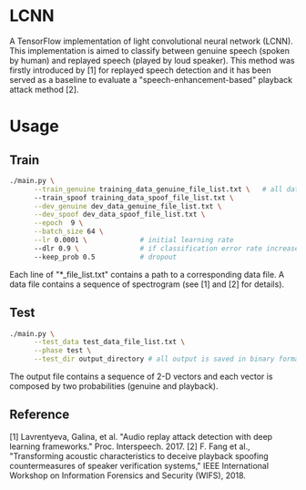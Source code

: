 # LCNN
A TensorFlow implementation of light convolutional neural network (LCNN).
This implementation is aimed to classify between genuine speech (spoken by human) and replayed speech (played by loud speaker). This method was firstly introduced by [1] for replayed speech detection and it has been served as a baseline to evaluate a "speech-enhancement-based" playback attack method [2].


# Usage
## Train
```bash
./main.py \
	  --train_genuine training_data_genuine_file_list.txt \   # all data should be saved as binary format with float type
	  --train_spoof training_data_spoof_file_list.txt \
	  --dev_genuine dev_data_genuine_file_list.txt \
	  --dev_spoof dev_data_spoof_file_list.txt \
	  --epoch  9 \
	  --batch_size 64 \
	  --lr 0.0001 \             # initial learning rate
	  --dlr 0.9 \               # if classification error rate increases, lr will be decreased by this rate
	  --keep_prob 0.5           # dropout
```

Each line of "*_file_list.txt" contains a path to a corresponding data file. A data file contains a sequence of spectrogram (see [1] and [2] for details).

## Test
```bash
./main.py \
	  --test_data test_data_file_list.txt \
	  --phase test \
	  --test_dir output_directory # all output is saved in binary format with float type
```

The output file contains a sequence of 2-D vectors and each vector is composed by two probabilities (genuine and playback).

## Reference
[1] Lavrentyeva, Galina, et al. "Audio replay attack detection with deep learning frameworks." Proc. Interspeech. 2017.
[2] F. Fang et al., "Transforming acoustic characteristics to deceive playback spoofing countermeasures of speaker verification systems," IEEE International Workshop on Information Forensics and Security (WIFS), 2018.
